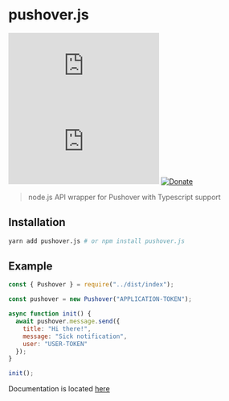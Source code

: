 # pushover.js

[![npm](https://img.shields.io/npm/v/pushover.js)](https://npmjs.com/package/pushover.js) [![GitHub](https://img.shields.io/github/license/stingalleman/pushover.js)](LICENSE.md) [![Donate](https://img.shields.io/badge/Donate-PayPal-green.svg)](https://www.paypal.com/cgi-bin/webscr?cmd=_s-xclick&hosted_button_id=9D298ENTTLRBJ&source=url)

> node.js API wrapper for Pushover with Typescript support

## Installation

```bash
yarn add pushover.js # or npm install pushover.js
```

## Example

```js
const { Pushover } = require("../dist/index");

const pushover = new Pushover("APPLICATION-TOKEN");

async function init() {
  await pushover.message.send({
    title: "Hi there!",
    message: "Sick notification",
    user: "USER-TOKEN"
  });
}

init();
```

Documentation is located [here](https://stingalleman.github.io/pushover.js/)
